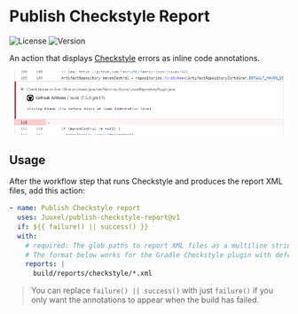 # Publish Checkstyle Report

![License](https://img.shields.io/github/license/Juuxel/publish-checkstyle-report?style=flat-square)
![Version](https://img.shields.io/github/v/tag/Juuxel/publish-checkstyle-report?style=flat-square)

An action that displays [Checkstyle](https://checkstyle.org/) errors as inline code annotations.

![Example error screenshot](example.png)

## Usage

After the workflow step that runs Checkstyle and produces the report XML files, add this action:

```yaml
- name: Publish Checkstyle report
  uses: Juuxel/publish-checkstyle-report@v1
  if: ${{ failure() || success() }}
  with:
    # required: The glob paths to report XML files as a multiline string
    # The format below works for the Gradle Checkstyle plugin with default configurations
    reports: |
      build/reports/checkstyle/*.xml
```

> You can replace `failure() || success()` with just `failure()` if you only want the annotations to appear
> when the build has failed.
